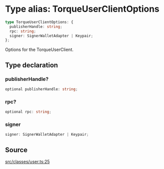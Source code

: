 # Type alias: TorqueUserClientOptions

```ts
type TorqueUserClientOptions: {
  publisherHandle: string;
  rpc: string;
  signer: SignerWalletAdapter | Keypair;
};
```

Options for the TorqueUserClient.

## Type declaration

### publisherHandle?

```ts
optional publisherHandle: string;
```

### rpc?

```ts
optional rpc: string;
```

### signer

```ts
signer: SignerWalletAdapter | Keypair;
```

## Source

[src/classes/user.ts:25](https://github.com/torque-labs/torque-ts-sdk/blob/3bb7686d9ca1711cb29a16a45efd25d459673e82/src/classes/user.ts#L25)
